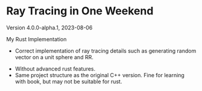 # Ray Tracing in One Weekend

Version 4.0.0-alpha.1, 2023-08-06

My Rust Implementation

+ Correct implementation of ray tracing details such as generating random vector on a unit sphere and RR.

- Without advanced rust features.
- Same project structure as the original C++ version. Fine for learning with book, but may not be suitable for rust.